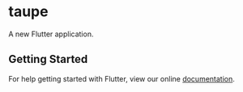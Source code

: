 # taupe

A new Flutter application.

## Getting Started

For help getting started with Flutter, view our online
[documentation](https://flutter.io/).
